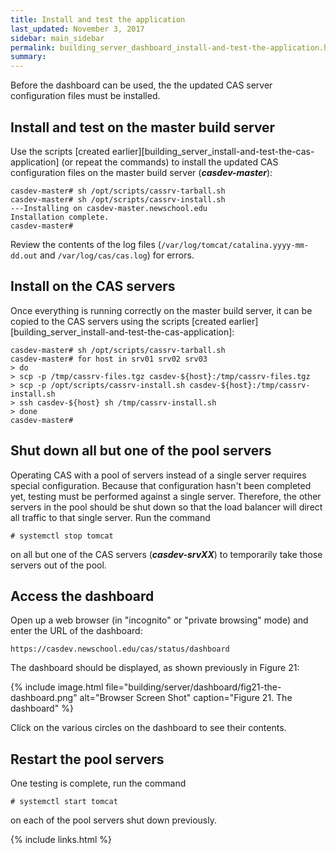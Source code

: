 ```yaml
---
title: Install and test the application
last_updated: November 3, 2017
sidebar: main_sidebar
permalink: building_server_dashboard_install-and-test-the-application.html
summary:
---
```


Before the dashboard can be used, the the updated CAS server configuration files must be installed.

## Install and test on the master build server

Use the scripts [created earlier][building_server_install-and-test-the-cas-application] (or repeat the commands) to install the updated CAS configuration files on the master build server (***casdev-master***):

```console
casdev-master# sh /opt/scripts/cassrv-tarball.sh
casdev-master# sh /opt/scripts/cassrv-install.sh
---Installing on casdev-master.newschool.edu
Installation complete.
casdev-master#  
```

Review the contents of the log files (`/var/log/tomcat/catalina.yyyy-mm-dd.out` and `/var/log/cas/cas.log`) for errors.

## Install on the CAS servers

Once everything is running correctly on the master build server, it can be copied to the CAS servers using the scripts [created earlier][building_server_install-and-test-the-cas-application]:

```console
casdev-master# sh /opt/scripts/cassrv-tarball.sh
casdev-master# for host in srv01 srv02 srv03
> do
> scp -p /tmp/cassrv-files.tgz casdev-${host}:/tmp/cassrv-files.tgz
> scp -p /opt/scripts/cassrv-install.sh casdev-${host}:/tmp/cassrv-install.sh
> ssh casdev-${host} sh /tmp/cassrv-install.sh
> done
casdev-master#  
```

## Shut down all but one of the pool servers

Operating CAS with a pool of servers instead of a single server requires special configuration. Because that configuration hasn't been completed yet, testing must be performed against a single server. Therefore, the other servers in the pool should be shut down so that the load balancer will direct all traffic to that single server. Run the command

```console
# systemctl stop tomcat
```

on all but one of the CAS servers (***casdev-srvXX***) to temporarily take those servers out of the pool.

## Access the dashboard

Open up a web browser (in "incognito" or "private browsing" mode) and enter the URL of the dashboard:

```
https://casdev.newschool.edu/cas/status/dashboard
```

The dashboard should be displayed, as shown previously in Figure 21:

{% include image.html file="building/server/dashboard/fig21-the-dashboard.png" alt="Browser Screen Shot" caption="Figure 21. The dashboard" %}

Click on the various circles on the dashboard to see their contents.

## Restart the pool servers

One testing is complete, run the command

```console
# systemctl start tomcat
```

on each of the pool servers shut down previously.

{% include links.html %}
